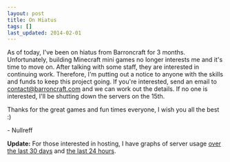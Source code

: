 ```yaml
---
layout: post
title: On Hiatus
tags: []
last_updated: 2014-02-01
---
```


As of today, I've been on hiatus from Barroncraft for 3 months.  Unfortunately, building Minecraft mini games no longer interests me and it's time to move on.  After talking with some staff, they are interested in continuing work.  Therefore, I'm putting out a notice to anyone with the skills and funds to keep this project going.  If you're interested, send an email to contact@barroncraft.com and we can work out the details.  If no one is interested, I'll be shutting down the servers on the 15th.

Thanks for the great games and fun times everyone, I wish you all the best :)

\- Nullreff

**Update:** For those interested in hosting, I have graphs of server usage [over the last 30 days](http://imgur.com/a/ububa) and [the last 24 hours](http://imgur.com/a/RxSa0).
